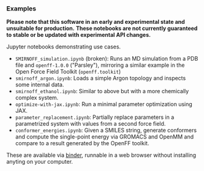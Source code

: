 ### Examples

**Please note that this software in an early and experimental state and unsuitable for production.**
**These notebooks are not currently guaranteed to stable or be updated with experimental API changes.**

Jupyter notebooks demonstrating use cases.

  * `SMIRNOFF_simulation.ipynb` (broken): Runs an MD simulation from a PDB file and `openff-1.0.0` ("Parsley"), mirroring a similar example in the Open Force Field Toolkit (`openff.toolkit`)
  * `smirnoff_argon.ipynb`: Loads a simple Argon topology and inspects some internal data.
  * `smirnoff_ethanol.ipynb`: Similar to above but with a more chemically complex system.
  * `optimize-with-jax.ipynb`: Run a minimal parameter optimization using JAX.
  * `parameter_replacement.ipynb`: Partially replace parameters in a parametrized system with values from a second force field.
  * `conformer_energies.ipynb`: Given a SMILES string, generate conformers and compute the single-point energy via GROMACS and OpenMM and compare to a result generated by the OpenFF toolkit.


These are available via [binder](https://mybinder.org/v2/gh/openforcefield/openff-system/master?filepath=%2Fexamples%2F), runnable in a web browser without installing anyting on your computer.
